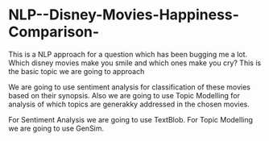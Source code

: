 # NLP--Disney-Movies-Happiness-Comparison-

This is a NLP approach for a question which has been bugging me a lot. Which disney movies make you smile and which ones make you cry?
This is the basic topic we are going to approach

We are going to use sentiment analysis for classification of these movies based on their synopsis. Also we are going to use Topic Modelling for analysis of which topics are generakky addressed in the chosen movies.

For Sentiment Analysis we are going to use TextBlob.
For Topic Modelling we are going to use GenSim.
